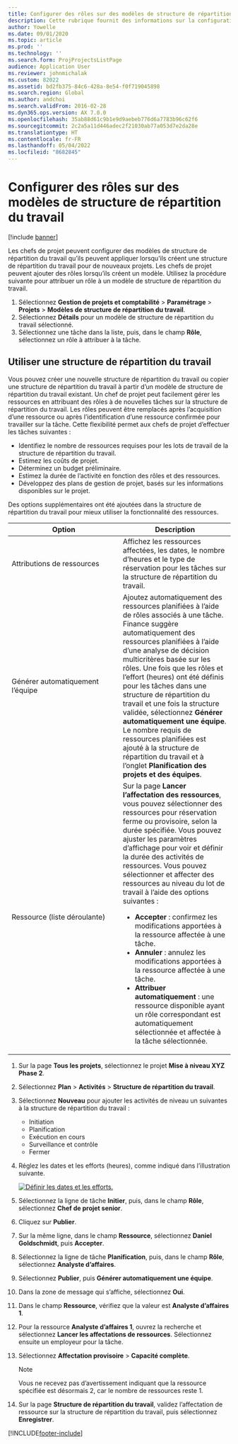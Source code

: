 ```yaml
---
title: Configurer des rôles sur des modèles de structure de répartition du travail
description: Cette rubrique fournit des informations sur la configuration des informations de rôle sur les modèles de structure de répartition du travail.
author: Yowelle
ms.date: 09/01/2020
ms.topic: article
ms.prod: ''
ms.technology: ''
ms.search.form: ProjProjectsListPage
audience: Application User
ms.reviewer: johnmichalak
ms.custom: 82022
ms.assetid: bd2fb375-84c6-428a-8e54-f0f719045898
ms.search.region: Global
ms.author: andchoi
ms.search.validFrom: 2016-02-28
ms.dyn365.ops.version: AX 7.0.0
ms.openlocfilehash: 35ab88d61c9b1e9d9aebeb776d6a7783b96c62f6
ms.sourcegitcommit: 2c2a5a11d446adec2f21030ab77a053d7e2da28e
ms.translationtype: HT
ms.contentlocale: fr-FR
ms.lasthandoff: 05/04/2022
ms.locfileid: "8682845"
---
```

# <a name="set-up-roles-on-work-breakdown-structure-templates"></a>Configurer des rôles sur des modèles de structure de répartition du travail

[!include [banner](../includes/banner.md)]

Les chefs de projet peuvent configurer des modèles de structure de répartition du travail qu’ils peuvent appliquer lorsqu’ils créent une structure de répartition du travail pour de nouveaux projets. Les chefs de projet peuvent ajouter des rôles lorsqu’ils créent un modèle. Utilisez la procédure suivante pour attribuer un rôle à un modèle de structure de répartition du travail.

1. Sélectionnez **Gestion de projets et comptabilité** > **Paramétrage** > **Projets** > **Modèles de structure de répartition du travail**.
2. Sélectionnez **Détails** pour un modèle de structure de répartition du travail sélectionné.
3. Sélectionnez une tâche dans la liste, puis, dans le champ **Rôle**, sélectionnez un rôle à attribuer à la tâche.

## <a name="work-with-a-wbs"></a>Utiliser une structure de répartition du travail

Vous pouvez créer une nouvelle structure de répartition du travail ou copier une structure de répartition du travail à partir d’un modèle de structure de répartition du travail existant. Un chef de projet peut facilement gérer les ressources en attribuant des rôles à de nouvelles tâches sur la structure de répartition du travail. Les rôles peuvent être remplacés après l’acquisition d’une ressource ou après l’identification d’une ressource confirmée pour travailler sur la tâche. Cette flexibilité permet aux chefs de projet d’effectuer les tâches suivantes :

- Identifiez le nombre de ressources requises pour les lots de travail de la structure de répartition du travail.
- Estimez les coûts de projet.
- Déterminez un budget préliminaire.
- Estimez la durée de l’activité en fonction des rôles et des ressources.
- Développez des plans de gestion de projet, basés sur les informations disponibles sur le projet.

Des options supplémentaires ont été ajoutées dans la structure de répartition du travail pour mieux utiliser la fonctionnalité des ressources.

<table>
<colgroup>
<col width="50%" />
<col width="50%" />
</colgroup>
<thead>
<tr class="header">
<th>Option</th>
<th>Description</th>
</tr>
</thead>
<tbody>
<tr class="odd">
<td>Attributions de ressources</td>
<td>Affichez les ressources affectées, les dates, le nombre d’heures et le type de réservation pour les tâches sur la structure de répartition du travail.</td>
</tr>
<tr class="even">
<td>Générer automatiquement l’équipe</td>
<td>Ajoutez automatiquement des ressources planifiées à l’aide de rôles associés à une tâche. Finance suggère automatiquement des ressources planifiées à l’aide d’une analyse de décision multicritères basée sur les rôles. Une fois que les rôles et l’effort (heures) ont été définis pour les tâches dans une structure de répartition du travail et une fois la structure validée, sélectionnez <strong>Générer automatiquement une équipe</strong>. Le nombre requis de ressources planifiées est ajouté à la structure de répartition du travail et à l’onglet <strong>Planification des projets et des équipes</strong>.</td>
</tr>
<tr class="odd">
<td>Ressource (liste déroulante)</td>
<td>Sur la page <strong>Lancer l’affectation des ressources</strong>, vous pouvez sélectionner des ressources pour réservation ferme ou provisoire, selon la durée spécifiée. Vous pouvez ajuster les paramètres d’affichage pour voir et définir la durée des activités de ressources. Vous pouvez sélectionner et affecter des ressources au niveau du lot de travail à l’aide des options suivantes :
<ul>
<li><strong>Accepter</strong> : confirmez les modifications apportées à la ressource affectée à une tâche.</li>
<li><strong>Annuler</strong> : annulez les modifications apportées à la ressource affectée à une tâche.</li>
<li><strong>Attribuer automatiquement</strong> : une ressource disponible ayant un rôle correspondant est automatiquement sélectionnée et affectée à la tâche sélectionnée.</li>
</ul></td>
</tr>
</tbody>
</table>

1. Sur la page **Tous les projets**, sélectionnez le projet **Mise à niveau XYZ Phase 2**.
2. Sélectionnez **Plan** > **Activités** > **Structure de répartition du travail**.
3. Sélectionnez **Nouveau** pour ajouter les activités de niveau un suivantes à la structure de répartition du travail :

    - Initiation
    - Planification
    - Exécution en cours
    - Surveillance et contrôle
    - Fermer

4. Réglez les dates et les efforts (heures), comme indiqué dans l’illustration suivante.

    [![Définir les dates et les efforts.](./media/projectresourcing10.jpg)](./media/projectresourcing10.jpg)

5. Sélectionnez la ligne de tâche **Initier**, puis, dans le champ **Rôle**, sélectionnez **Chef de projet senior**.
6. Cliquez sur **Publier**.
7. Sur la même ligne, dans le champ **Ressource**, sélectionnez **Daniel Goldschmidt**, puis **Accepter**.
8. Sélectionnez la ligne de tâche **Planification**, puis, dans le champ **Rôle**, sélectionnez **Analyste d’affaires**.
9. Sélectionnez **Publier**, puis **Générer automatiquement une équipe**.
10. Dans la zone de message qui s’affiche, sélectionnez **Oui**.
11. Dans le champ **Ressource**, vérifiez que la valeur est **Analyste d’affaires 1**.
12. Pour la ressource **Analyste d’affaires 1**, ouvrez la recherche et sélectionnez **Lancer les affectations de ressources**. Sélectionnez ensuite un employeur pour la tâche.
13. Sélectionnez **Affectation provisoire** &gt; **Capacité complète**.

    > [!NOTE] 
    > Vous ne recevez pas d’avertissement indiquant que la ressource spécifiée est désormais 2, car le nombre de ressources reste 1.

14. Sur la page **Structure de répartition du travail**, validez l’affectation de ressource sur la structure de répartition du travail, puis sélectionnez **Enregistrer**.


[!INCLUDE[footer-include](../includes/footer-banner.md)]